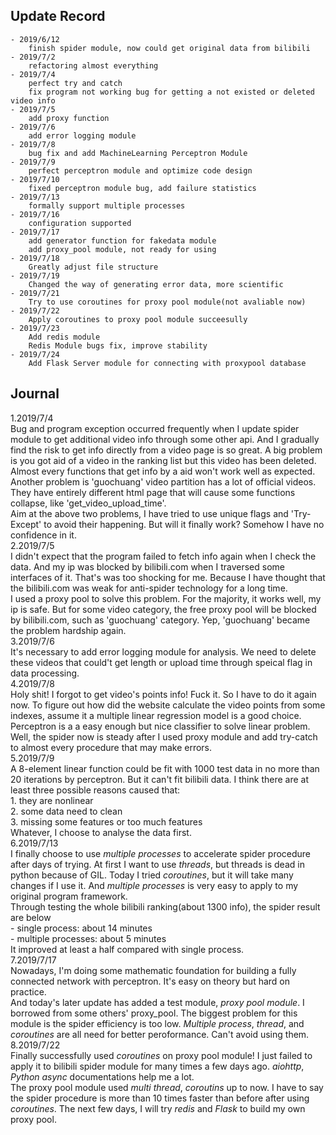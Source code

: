 ## Update Record
    - 2019/6/12 
        finish spider module, now could get original data from bilibili
    - 2019/7/2
        refactoring almost everything
    - 2019/7/4
        perfect try and catch
        fix program not working bug for getting a not existed or deleted video info
    - 2019/7/5 
        add proxy function
    - 2019/7/6 
        add error logging module
    - 2019/7/8 
        bug fix and add MachineLearning Perceptron Module
    - 2019/7/9 
        perfect perceptron module and optimize code design 
    - 2019/7/10 
        fixed perceptron module bug, add failure statistics
    - 2019/7/13 
        formally support multiple processes 
    - 2019/7/16 
        configuration supported
    - 2019/7/17 
        add generator function for fakedata module
        add proxy_pool module, not ready for using
    - 2019/7/18
        Greatly adjust file structure
    - 2019/7/19
        Changed the way of generating error data, more scientific
    - 2019/7/21
        Try to use coroutines for proxy pool module(not avaliable now)
    - 2019/7/22
        Apply coroutines to proxy pool module succeesully
    - 2019/7/23
        Add redis module
        Redis Module bugs fix, improve stability
    - 2019/7/24
        Add Flask Server module for connecting with proxypool database
## Journal
1.2019/7/4<br>
    Bug and program exception occurred frequently when I update
    spider module to get additional video info through some other
    api. And I gradually find the risk to get info directly from 
    a video page is so great. A big problem is you got aid of a video
    in the ranking list but this video has been deleted. Almost every 
    functions that get info by a aid won't work well as expected.<br>
    Another problem is 'guochuang' video partition has a lot of official 
    videos. They have entirely different html page that will cause some 
    functions collapse, like 'get_video_upload_time'. <br>
    Aim at the above two problems, I have tried to use unique flags and
    'Try-Except' to avoid their happening. But will it finally work? Somehow
    I have no confidence in it.<br>
2.2019/7/5<br>
    I didn't expect that the program failed to fetch info again when I
    check the data. And my ip was blocked by bilibili.com when I traversed
    some interfaces of it. That's was too shocking for me. Because I have thought
    that the bilibili.com was weak for anti-spider technology for a long time.<br>
    I used a proxy pool to solve this problem. For the majority, it works well, 
    my ip is safe. But for some video category, the free proxy pool will be blocked
    by bilibili.com, such as 'guochuang' category. Yep, 'guochuang' became 
    the problem hardship again. <br>
3.2019/7/6<br>
    It's necessary to add error logging module for analysis.
    We need to delete these videos that could't get length or upload time through speical
    flag in data processing. <br>
4.2019/7/8<br>
    Holy shit! I forgot to get video's points info! Fuck it. So I have to do it again now.
    To figure out how did the website calculate the video points from some indexes, assume it a 
    multiple linear regression model is a good choice. Perceptron is a
    a easy enough but nice classifier to solve linear problem.<br>
    Well, the spider now is steady after I used proxy module and add try-catch to almost every 
    procedure that may make errors.<br>
5.2019/7/9<br>
    A 8-element linear function could be fit with 1000 test data in no more than 20 iterations by
    perceptron. But it can't fit bilibili data. I think there are at least three possible reasons
    caused that:<br>
    1. they are nonlinear<br>
    2. some data need to clean<br>
    3. missing some features or too much features<br>
    Whatever, I choose to analyse the data first.<br>
6.2019/7/13<br>
    I finally choose to use *multiple processes* to accelerate spider procedure after days of 
    trying. At first I want to use *threads*, but threads is dead in python because of 
    GIL. Today I tried *coroutines*, but it will take many changes if I use it. And *multiple processes*
    is very easy to apply to my original program framework.<br>
    Through testing the whole bilibili ranking(about 1300 info), the spider result are below<br>
    - single process: about 14 minutes<br>
    - multiple processes: about 5 minutes<br>
    It improved at least a half compared with single process.<br>
7.2019/7/17<br>
    Nowadays, I'm doing some mathematic foundation for building a fully connected network with perceptron. It's easy on theory but hard on practice.<br>
    And today's later update has added a test module, *proxy pool module*. I borrowed from some others' proxy_pool. The biggest problem for this module is the spider efficiency is too low. *Multiple process*, *thread*, and *coroutines* are all need for better peroformance. Can't avoid using
    them.<br>
8.2019/7/22<br>
    Finally successfully used *coroutines* on proxy pool module! I just failed to apply it to bilibili spider module for many times 
    a few days ago. *aiohttp*, *Python async* documentations help me a lot.<br>
    The proxy pool module used *multi thread*, *coroutins* up to now. I have to say the spider procedure is more than 10 
    times faster than before after using *coroutines*. The next few days, I will try *redis* and *Flask* to build
    my own proxy pool. 
    
    
    
    
        
        
